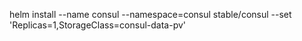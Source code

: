 helm install --name consul --namespace=consul stable/consul --set 'Replicas=1,StorageClass=consul-data-pv'
